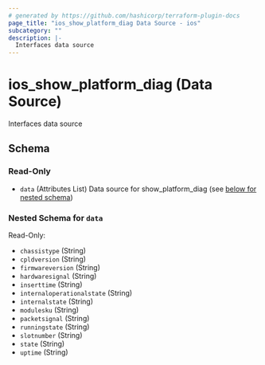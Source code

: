 ```yaml
---
# generated by https://github.com/hashicorp/terraform-plugin-docs
page_title: "ios_show_platform_diag Data Source - ios"
subcategory: ""
description: |-
  Interfaces data source
---
```


# ios_show_platform_diag (Data Source)

Interfaces data source



<!-- schema generated by tfplugindocs -->
## Schema

### Read-Only

- `data` (Attributes List) Data source for show_platform_diag (see [below for nested schema](#nestedatt--data))

<a id="nestedatt--data"></a>
### Nested Schema for `data`

Read-Only:

- `chassistype` (String)
- `cpldversion` (String)
- `firmwareversion` (String)
- `hardwaresignal` (String)
- `inserttime` (String)
- `internaloperationalstate` (String)
- `internalstate` (String)
- `modulesku` (String)
- `packetsignal` (String)
- `runningstate` (String)
- `slotnumber` (String)
- `state` (String)
- `uptime` (String)
